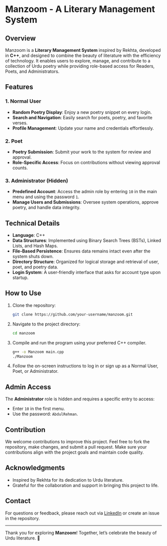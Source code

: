 # Manzoom - A Literary Management System

## Overview
Manzoom is a **Literary Management System** inspired by Rekhta, developed in **C++**, and designed to combine the beauty of literature with the efficiency of technology. It enables users to explore, manage, and contribute to a collection of Urdu poetry while providing role-based access for Readers, Poets, and Administrators.

## Features
### 1. Normal User
- **Random Poetry Display**: Enjoy a new poetry snippet on every login.
- **Search and Navigation**: Easily search for poets, poetry, and favorite verses.
- **Profile Management**: Update your name and credentials effortlessly.

### 2. Poet
- **Poetry Submission**: Submit your work to the system for review and approval.
- **Role-Specific Access**: Focus on contributions without viewing approval counts.

### 3. Administrator (Hidden)
- **Predefined Account**: Access the admin role by entering `10` in the main menu and using the password `1`.
- **Manage Users and Submissions**: Oversee system operations, approve poetry, and handle data integrity.

## Technical Details
- **Language**: C++
- **Data Structures**: Implemented using Binary Search Trees (BSTs), Linked Lists, and Hash Maps.
- **File-Based Persistence**: Ensures data remains intact even after the system shuts down.
- **Directory Structure**: Organized for logical storage and retrieval of user, poet, and poetry data.
- **Login System**: A user-friendly interface that asks for account type upon startup.

## How to Use
1. Clone the repository:
   ```bash
   git clone https://github.com/your-username/manzoom.git
   ```
2. Navigate to the project directory:
   ```bash
   cd manzoom
   ```
3. Compile and run the program using your preferred C++ compiler.
   ```bash
   g++ -o Manzoom main.cpp
   ./Manzoom
   ```
4. Follow the on-screen instructions to log in or sign up as a Normal User, Poet, or Administrator.

## Admin Access
The **Administrator** role is hidden and requires a specific entry to access:
- Enter `10` in the first menu.
- Use the password: `AbdulRehman`.

## Contribution
We welcome contributions to improve this project. Feel free to fork the repository, make changes, and submit a pull request. Make sure your contributions align with the project goals and maintain code quality.

## Acknowledgments
- Inspired by Rekhta for its dedication to Urdu literature.
- Grateful for the collaboration and support in bringing this project to life.

## Contact
For questions or feedback, please reach out via [LinkedIn](https://www.linkedin.com/in/abdulrehman-gulfaraz) or create an issue in the repository.

---
Thank you for exploring **Manzoom**! Together, let’s celebrate the beauty of Urdu literature. 🥀

